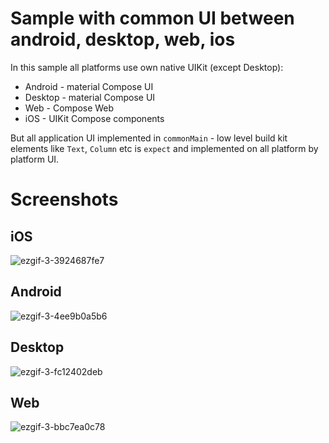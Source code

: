 # Sample with common UI between android, desktop, web, ios

In this sample all platforms use own native UIKit (except Desktop):
- Android - material Compose UI
- Desktop - material Compose UI
- Web - Compose Web
- iOS - UIKit Compose components

But all application UI implemented in `commonMain` - low level build kit elements like `Text`, `Column` etc is `expect`
and implemented on all platform by platform UI.

# Screenshots
## iOS
![ezgif-3-3924687fe7](https://user-images.githubusercontent.com/5010169/150639117-ce64ecc1-e36a-405b-aaa3-be1b2e32759e.gif) 

## Android
![ezgif-3-4ee9b0a5b6](https://user-images.githubusercontent.com/5010169/150639110-58ae9de4-449b-47a2-9aba-ae74b22dfde9.gif)

## Desktop
![ezgif-3-fc12402deb](https://user-images.githubusercontent.com/5010169/150639115-d12f893b-06aa-42c1-95ea-8dce3c3a0778.gif) 

## Web
![ezgif-3-bbc7ea0c78](https://user-images.githubusercontent.com/5010169/150639108-4a10d23c-8605-4df4-ba75-aa9b3d6ae6aa.gif)

